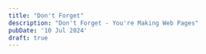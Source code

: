 ```yaml
---
title: "Don't Forget"
description: "Don't Forget - You're Making Web Pages"
pubDate: '10 Jul 2024'
draft: true
---
```

